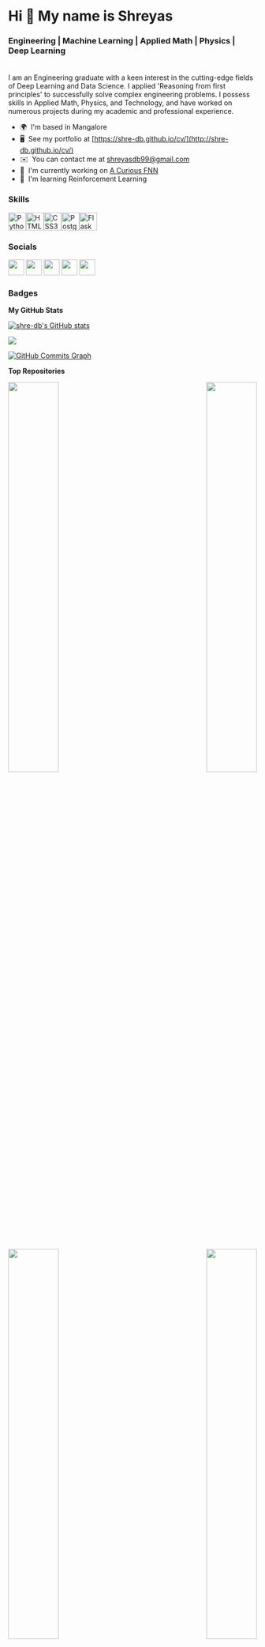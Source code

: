 Hi 👋 My name is Shreyas
========================

### **Engineering | Machine Learning | Applied Math | Physics | Deep Learning**<br><br>

I am an Engineering graduate with a keen interest in the cutting-edge fields of Deep Learning and Data Science. I applied 'Reasoning from first principles' to successfully solve complex engineering problems. I possess skills in Applied Math, Physics, and Technology, and have worked on numerous projects during my academic and professional experience.

* 🌍  I'm based in Mangalore
* 🖥️  See my portfolio at [https://shre-db.github.io/cv/](http://shre-db.github.io/cv/)
* ✉️  You can contact me at [shreyasdb99@gmail.com](mailto:shreyasdb99@gmail.com)
* 🚀  I'm currently working on [A Curious FNN](http://github.com/shre-db/A-Curious-FFN)
* 🧠  I'm learning Reinforcement Learning

### Skills

<p align="left">
<a href="https://www.python.org/" target="_blank" rel="noreferrer"><img src="https://raw.githubusercontent.com/danielcranney/readme-generator/main/public/icons/skills/python-colored.svg" width="36" height="36" alt="Python" /></a><a href="https://developer.mozilla.org/en-US/docs/Glossary/HTML5" target="_blank" rel="noreferrer"><img src="https://raw.githubusercontent.com/danielcranney/readme-generator/main/public/icons/skills/html5-colored.svg" width="36" height="36" alt="HTML5" /></a><a href="https://www.w3.org/TR/CSS/#css" target="_blank" rel="noreferrer"><img src="https://raw.githubusercontent.com/danielcranney/readme-generator/main/public/icons/skills/css3-colored.svg" width="36" height="36" alt="CSS3" /></a><a href="https://www.postgresql.org/" target="_blank" rel="noreferrer"><img src="https://raw.githubusercontent.com/danielcranney/readme-generator/main/public/icons/skills/postgresql-colored.svg" width="36" height="36" alt="PostgreSQL" /></a><a href="https://flask.palletsprojects.com/en/2.0.x/" target="_blank" rel="noreferrer"><img src="https://raw.githubusercontent.com/danielcranney/readme-generator/main/public/icons/skills/flask-colored.svg" width="36" height="36" alt="Flask" /></a></p>

### Socials

<p align="left"> <a href="https://discord.com/users/Shreyas#4562" target="_blank" rel="noreferrer"><img src="https://raw.githubusercontent.com/danielcranney/readme-generator/main/public/icons/socials/discord.svg" width="32" height="32" /></a> <a href="https://www.github.com/shre-db" target="_blank" rel="noreferrer"><img src="https://raw.githubusercontent.com/danielcranney/readme-generator/main/public/icons/socials/github.svg" width="32" height="32" /></a> <a href="https://www.linkedin.com/in/shreyas-bangera-aa8012271" target="_blank" rel="noreferrer"><img src="https://raw.githubusercontent.com/danielcranney/readme-generator/main/public/icons/socials/linkedin.svg" width="32" height="32" /></a> <a href="http://www.medium.com/@shreyasdb99" target="_blank" rel="noreferrer"><img src="https://raw.githubusercontent.com/danielcranney/readme-generator/main/public/icons/socials/medium.svg" width="32" height="32" /></a> <a href="https://www.twitter.com/@shryzium" target="_blank" rel="noreferrer"><img src="https://raw.githubusercontent.com/danielcranney/readme-generator/main/public/icons/socials/twitter.svg" width="32" height="32" /></a></p>

### Badges

<b>My GitHub Stats</b>

<a href="http://www.github.com/shre-db"><img src="https://github-readme-stats.vercel.app/api?username=shre-db&show_icons=true&hide=&count_private=true&title_color=0891b2&text_color=ffffff&icon_color=0891b2&bg_color=1c1917&hide_border=true&show_icons=true" alt="shre-db's GitHub stats" /></a>

<a href="http://www.github.com/shre-db"><img src="https://github-readme-streak-stats.herokuapp.com/?user=shre-db&stroke=ffffff&background=1c1917&ring=0891b2&fire=0891b2&currStreakNum=ffffff&currStreakLabel=0891b2&sideNums=ffffff&sideLabels=ffffff&dates=ffffff&hide_border=true" /></a>

<a href="http://www.github.com/shre-db"><img src="https://github-readme-activity-graph.cyclic.app/graph?username=shre-db&bg_color=1c1917&color=ffffff&line=0891b2&point=ffffff&area_color=1c1917&area=true&hide_border=true&custom_title=GitHub%20Commits%20Graph" alt="GitHub Commits Graph" /></a>

<b>Top Repositories</b>

<div width="100%" align="center"><a href="https://github.com/shre-db/A-Curious-FFN" align="left"><img align="left" width="45%" src="https://github-readme-stats.vercel.app/api/pin/?username=shre-db&repo=A-Curious-FFN&title_color=0891b2&text_color=ffffff&icon_color=0891b2&bg_color=1c1917&hide_border=true&locale=en" /></a><a href="https://github.com/shre-db/United-States-Coal-Usage-Classification" align="right"><img align="right" width="45%" src="https://github-readme-stats.vercel.app/api/pin/?username=shre-db&repo=United-States-Coal-Usage-Classification&title_color=0891b2&text_color=ffffff&icon_color=0891b2&bg_color=1c1917&hide_border=true&locale=en" /></a></div><br /><br /><br /><br /><br /><br /><br /><br /><br />

<div width="100%" align="center"><a href="https://github.com/shre-db/Transfer-Learning-ResNet18-VGG16" align="left"><img align="left" width="45%" src="https://github-readme-stats.vercel.app/api/pin/?username=shre-db&repo=Transfer-Learning-ResNet18-VGG16&title_color=0891b2&text_color=ffffff&icon_color=0891b2&bg_color=1c1917&hide_border=true&locale=en" /></a><a href="https://github.com/shre-db/AnywhereCalc" align="right"><img align="right" width="45%" src="https://github-readme-stats.vercel.app/api/pin/?username=shre-db&repo=AnywhereCalc&title_color=0891b2&text_color=ffffff&icon_color=0891b2&bg_color=1c1917&hide_border=true&locale=en" /></a></div>
